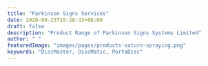 ```yaml
---
title: "Parkinson Signs Services"
date: 2020-09-23T15:28:43+06:00
draft: false
description: "Product Range of Parkinson Signs Systems Limited"
author: " "
featuredImage: "images/pages/products-saturn-spraying.png"
keywords: "DiscMaster, DiscMatic, PortaDisc"
---
```

